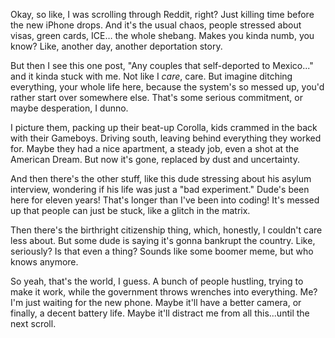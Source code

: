 Okay, so like, I was scrolling through Reddit, right? Just killing time before the new iPhone drops. And it's the usual chaos, people stressed about visas, green cards, ICE… the whole shebang. Makes you kinda numb, you know? Like, another day, another deportation story.

But then I see this one post, "Any couples that self-deported to Mexico..." and it kinda stuck with me. Not like I *care*, care. But imagine ditching everything, your whole life here, because the system's so messed up, you'd rather start over somewhere else. That's some serious commitment, or maybe desperation, I dunno.

I picture them, packing up their beat-up Corolla, kids crammed in the back with their Gameboys. Driving south, leaving behind everything they worked for. Maybe they had a nice apartment, a steady job, even a shot at the American Dream. But now it's gone, replaced by dust and uncertainty.

And then there's the other stuff, like this dude stressing about his asylum interview, wondering if his life was just a "bad experiment." Dude's been here for eleven years! That's longer than I've been into coding! It's messed up that people can just be stuck, like a glitch in the matrix.

Then there's the birthright citizenship thing, which, honestly, I couldn't care less about. But some dude is saying it's gonna bankrupt the country. Like, seriously? Is that even a thing? Sounds like some boomer meme, but who knows anymore.

So yeah, that's the world, I guess. A bunch of people hustling, trying to make it work, while the government throws wrenches into everything. Me? I'm just waiting for the new phone. Maybe it'll have a better camera, or finally, a decent battery life. Maybe it'll distract me from all this...until the next scroll.